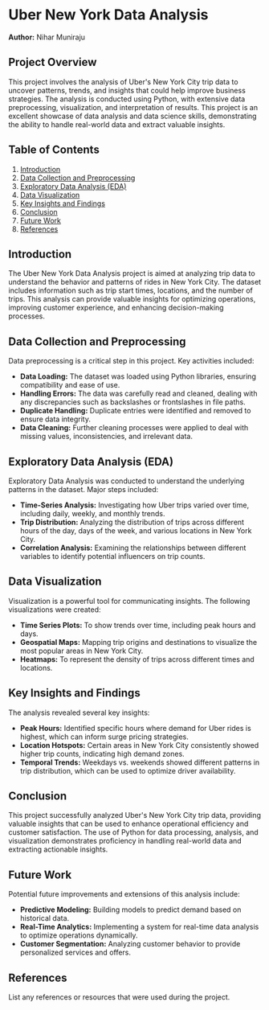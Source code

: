 
# Uber New York Data Analysis

**Author:** Nihar Muniraju

## Project Overview

This project involves the analysis of Uber's New York City trip data to uncover patterns, trends, and insights that could help improve business strategies. The analysis is conducted using Python, with extensive data preprocessing, visualization, and interpretation of results. This project is an excellent showcase of data analysis and data science skills, demonstrating the ability to handle real-world data and extract valuable insights.

## Table of Contents

1. [Introduction](#introduction)
2. [Data Collection and Preprocessing](#data-collection-and-preprocessing)
3. [Exploratory Data Analysis (EDA)](#exploratory-data-analysis-eda)
4. [Data Visualization](#data-visualization)
5. [Key Insights and Findings](#key-insights-and-findings)
6. [Conclusion](#conclusion)
7. [Future Work](#future-work)
8. [References](#references)

## Introduction

The Uber New York Data Analysis project is aimed at analyzing trip data to understand the behavior and patterns of rides in New York City. The dataset includes information such as trip start times, locations, and the number of trips. This analysis can provide valuable insights for optimizing operations, improving customer experience, and enhancing decision-making processes.

## Data Collection and Preprocessing

Data preprocessing is a critical step in this project. Key activities included:

- **Data Loading:** The dataset was loaded using Python libraries, ensuring compatibility and ease of use.
- **Handling Errors:** The data was carefully read and cleaned, dealing with any discrepancies such as backslashes or frontslashes in file paths.
- **Duplicate Handling:** Duplicate entries were identified and removed to ensure data integrity.
- **Data Cleaning:** Further cleaning processes were applied to deal with missing values, inconsistencies, and irrelevant data.
  
## Exploratory Data Analysis (EDA)

Exploratory Data Analysis was conducted to understand the underlying patterns in the dataset. Major steps included:

- **Time-Series Analysis:** Investigating how Uber trips varied over time, including daily, weekly, and monthly trends.
- **Trip Distribution:** Analyzing the distribution of trips across different hours of the day, days of the week, and various locations in New York City.
- **Correlation Analysis:** Examining the relationships between different variables to identify potential influencers on trip counts.

## Data Visualization

Visualization is a powerful tool for communicating insights. The following visualizations were created:

- **Time Series Plots:** To show trends over time, including peak hours and days.
- **Geospatial Maps:** Mapping trip origins and destinations to visualize the most popular areas in New York City.
- **Heatmaps:** To represent the density of trips across different times and locations.

## Key Insights and Findings

The analysis revealed several key insights:

- **Peak Hours:** Identified specific hours where demand for Uber rides is highest, which can inform surge pricing strategies.
- **Location Hotspots:** Certain areas in New York City consistently showed higher trip counts, indicating high demand zones.
- **Temporal Trends:** Weekdays vs. weekends showed different patterns in trip distribution, which can be used to optimize driver availability.

## Conclusion

This project successfully analyzed Uber's New York City trip data, providing valuable insights that can be used to enhance operational efficiency and customer satisfaction. The use of Python for data processing, analysis, and visualization demonstrates proficiency in handling real-world data and extracting actionable insights.

## Future Work

Potential future improvements and extensions of this analysis include:

- **Predictive Modeling:** Building models to predict demand based on historical data.
- **Real-Time Analytics:** Implementing a system for real-time data analysis to optimize operations dynamically.
- **Customer Segmentation:** Analyzing customer behavior to provide personalized services and offers.

## References

List any references or resources that were used during the project.
